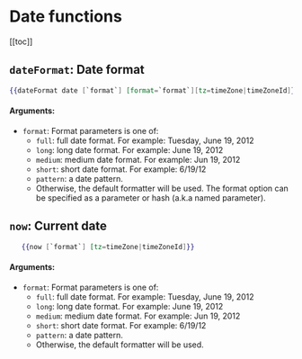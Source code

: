 # Date functions

[[toc]]


## `dateFormat`: Date format

```handlebars
{{dateFormat date [`format`] [format=`format`][tz=timeZone|timeZoneId]}}
```


#### Arguments: 
 - `format`: Format parameters is one of:
    - `full`: full date format. For example: Tuesday, June 19, 2012
    - `long`: long date format. For example: June 19, 2012
    - `medium`: medium date format. For example: Jun 19, 2012
    - `short`: short date format. For example: 6/19/12
    - `pattern`: a date pattern.
    - Otherwise, the default formatter will be used. The format option can be specified as a parameter or hash (a.k.a named parameter).


## `now`: Current date

```handlebars
   {{now [`format`] [tz=timeZone|timeZoneId]}}
```

#### Arguments: 
- `format`: Format parameters is one of:    
    - `full`: full date format. For example: Tuesday, June 19, 2012
    - `long`: long date format. For example: June 19, 2012
    - `medium`: medium date format. For example: Jun 19, 2012
    - `short`: short date format. For example: 6/19/12
    - `pattern`: a date pattern.
    - Otherwise, the default formatter will be used.
